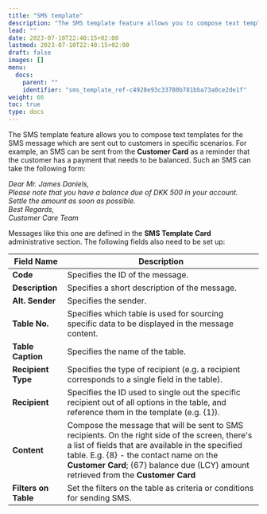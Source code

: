 ```yaml
---
title: "SMS template"
description: "The SMS template feature allows you to compose text templates for the SMS message which are sent out to customers in specific scenarios. For example, an SMS can be sent from the Customer Card as a reminder that the customer has a payment that needs to be balanced."
lead: ""
date: 2023-07-10T22:40:15+02:00
lastmod: 2023-07-10T22:40:15+02:00
draft: false
images: []
menu:
  docs:
    parent: ""
    identifier: "sms_template_ref-c4928e93c33780b781bba73a0ce2de1f"
weight: 66
toc: true
type: docs
---
```


The SMS template feature allows you to compose text templates for the SMS message which are sent out to customers in specific scenarios. For example, an SMS can be sent from the **Customer Card** as a reminder that the customer has a payment that needs to be balanced. Such an SMS can take the following form:

*Dear  Mr. James Daniels,*      
*Please note that you have a balance due of DKK 500 in your account.*      
*Settle the amount as soon as possible.*      
*Best Regards,*      
*Customer Care Team*        

Messages like this one are defined in the **SMS Template Card** administrative section. The following fields also need to be set up:

| Field Name      | Description |
| ----------- | ----------- |
| **Code** | Specifies the ID of the message. |
| **Description** | Specifies a short description of the message. |
| **Alt. Sender** | Specifies the sender. |
| **Table No.** | Specifies which table is used for sourcing specific data to be displayed in the message content. | 
| **Table Caption** | Specifies the name of the table. |
| **Recipient Type** | Specifies the type of recipient (e.g. a recipient corresponds to a single field in the table). |
| **Recipient** | Specifies the ID used to single out the specific recipient out of all options in the table, and reference them in the template (e.g. {1}). |
| **Content** | Compose the message that will be sent to SMS recipients. On the right side of the screen, there's a list of fields that are available in the specified table. E.g. {8} - the contact name on the **Customer Card**; {67} balance due (LCY) amount retrieved from the **Customer Card** | 
| **Filters on Table** | Set the filters on the table as criteria or conditions for sending SMS. |